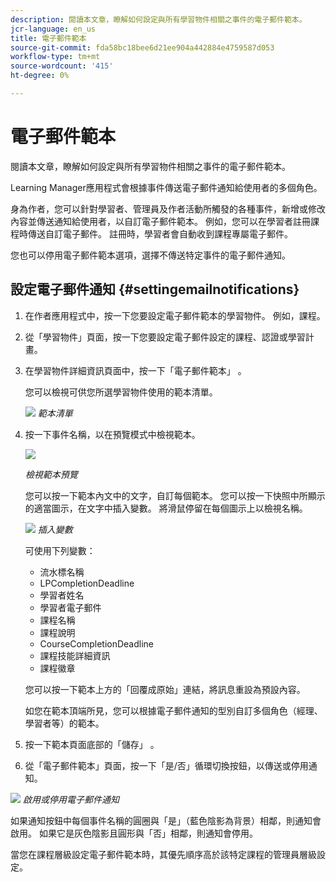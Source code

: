 ```yaml
---
description: 閱讀本文章，瞭解如何設定與所有學習物件相關之事件的電子郵件範本。
jcr-language: en_us
title: 電子郵件範本
source-git-commit: fda58bc18bee6d21ee904a442884e4759587d053
workflow-type: tm+mt
source-wordcount: '415'
ht-degree: 0%

---
```




# 電子郵件範本

閱讀本文章，瞭解如何設定與所有學習物件相關之事件的電子郵件範本。

Learning Manager應用程式會根據事件傳送電子郵件通知給使用者的多個角色。

身為作者，您可以針對學習者、管理員及作者活動所觸發的各種事件，新增或修改內容並傳送通知給使用者，以自訂電子郵件範本。 例如，您可以在學習者註冊課程時傳送自訂電子郵件。 註冊時，學習者會自動收到課程專屬電子郵件。

您也可以停用電子郵件範本選項，選擇不傳送特定事件的電子郵件通知。

## 設定電子郵件通知 {#settingemailnotifications}

1. 在作者應用程式中，按一下您要設定電子郵件範本的學習物件。 例如，課程。
1. 從「學習物件」頁面，按一下您要設定電子郵件設定的課程、認證或學習計畫。
1. 在學習物件詳細資訊頁面中，按一下「電子郵件範本」 。

   您可以檢視可供您所選學習物件使用的範本清單。

   ![](assets/email-templates-forlearningprograms.png)
   *範本清單*

1. 按一下事件名稱，以在預覽模式中檢視範本。

   ![](assets/preview-the-emailtemplateforyourlearningobject.png)

   *檢視範本預覽*

   您可以按一下範本內文中的文字，自訂每個範本。 您可以按一下快照中所顯示的適當圖示，在文字中插入變數。 將滑鼠停留在每個圖示上以檢視名稱。

   ![](assets/insert-variable.png)
   *插入變數*

   可使用下列變數：

   * 流水標名稱
   * LPCompletionDeadline
   * 學習者姓名
   * 學習者電子郵件
   * 課程名稱
   * 課程說明
   * CourseCompletionDeadline
   * 課程技能詳細資訊
   * 課程徽章

   您可以按一下範本上方的「回覆成原始」連結，將訊息重設為預設內容。

   如您在範本頂端所見，您可以根據電子郵件通知的型別自訂多個角色（經理、學習者等）的範本。

1. 按一下範本頁面底部的「儲存」 。
1. 從「電子郵件範本」頁面，按一下「是/否」循環切換按鈕，以傳送或停用通知。

![](assets/email-notification-e1437624109719.png)
*啟用或停用電子郵件通知*

如果通知按鈕中每個事件名稱的圓圈與「是」（藍色陰影為背景）相鄰，則通知會啟用。 如果它是灰色陰影且圓形與「否」相鄰，則通知會停用。

當您在課程層級設定電子郵件範本時，其優先順序高於該特定課程的管理員層級設定。
